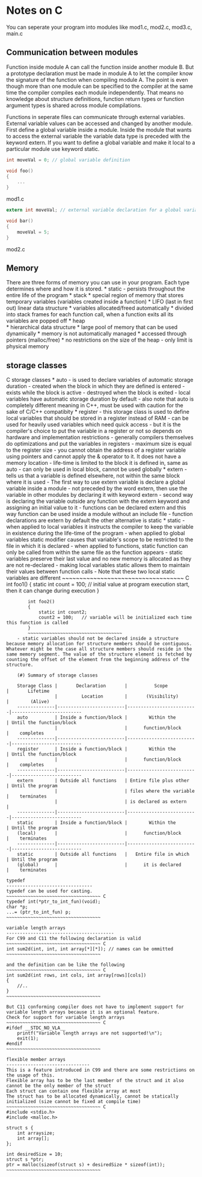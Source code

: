 Notes on C
=================================
You can seperate your program into modules like mod1.c, mod2.c, mod3.c, main.c

Communication between modules
---------------------------------
Function inside module A can call the function inside another module B. But a prototype declaration must be made in module A to let the compiler know the signature of the function when compiling module A.
The point is even though more than one module can be specified to the compiler at the same time the compiler compiles each module independently.
That means no knowledge about structure definitions, function return types or function argument types is shared across module compilations. 

Functions in seperate files can communicate through external variables. 
External variable values can be accessed and changed by another module.
First define a global variable inside a module. Inside the module that wants to access the external variable the variable data type is preceded with the keyword extern.
If you want to define a global variable and make it local to a particular module use keyword static. 
~~~~~~~~~~~~~~~~~~~~~~~~~~~~~~~~~~~ C
int moveVal = 0; // global variable definition

void foo()
{
	...
}
~~~~~~~~~~~~~~~~~~~~~~~~~~~~~~~~~~~
mod1.c

~~~~~~~~~~~~~~~~~~~~~~~~~~~~~~~~~~~ C
extern int moveVal; // external variable declaration for a global variable in mod1.c

void bar()
{
	moveVal = 5;
}
~~~~~~~~~~~~~~~~~~~~~~~~~~~~~~~~~~~
mod2.c

Memory
-------------------------------------
There are three forms of memory you can use in your program. Each type determines where and how it is stored.
	* static - persists throughout the entire life of the program
	* stack 
		* special region of memory that stores temporary variables (variables created inside a function)
		* LIFO (last in first out) linear data structure
		* variables allocated/freed automatically
		* divided into stack frames for each function call, when a function exits all its variables are popped off
	* heap  
		* hierarchical data structure
		* large pool of memory that can be used dynamically
		* memory is not automatically managed 
		* accessed through pointers (malloc/free)
		* no restrictions on the size of the heap - only limit is physical memory

storage classes
-------------------------------------
C storage classes 
	* auto - is used to declare variables of automatic storage duration
		- created when the block in which they are defined is entered
		- exists while the block is active
		- destroyed when the block is exited
		- local variables have automatic storage duration by default
		- also note that auto is completely different meaning in C++, must be used with caution for the sake of C/C++ compatibity
	* register
		- this storage class is used to define local variables that should be stored in a register instead of RAM
		- can be used for heavily used variables which need quick access
		- but it is the compiler's choice to put the variable in a register or not so depends on hardware and implementation restrictions
		- generally compilers themselves do optimizations and put the variables in registers
		- maximum size is equal to the register size
		- you cannot obtain the address of a register variable using pointers and cannot apply the & operator to it. It does not have a memory location
		- life-time is limited to the block it is defined in, same as auto
		- can only be used in local block, cannot be used globally
	* extern - tells us that a variable is defined elsewhere, not within the same block where it is used
		- The first way to use extern variable is declare a global variable inside a module - not preceded by the word extern, then use the variable in other modules by declaring it with keyword extern
		- second way is declaring the variable outside any function with the extern keyword and assigning an initial value to it
		- functions can be declared extern and this way function can be used inside a module without an include file
		- function declarations are extern by default the other alternative is static 
	* static
		- when applied to local variables it instructs the compiler to keep the variable in existence during the life-time of the program
		- when applied to global variables static modifier causes that variable's scope to be restricted to the file in which it is declared
		- when applied to functions, static function can only be called from within the same file as the function appears
		- static variables preserve their last value and no new memory is allocated as they are not re-declared
		- making local variables static allows them to maintain their values between function calls
		- Note that these two local static variables are different
			~~~~~~~~~~~~~~~~~~~~~~~~~~~~~~~~~~~ C
			int foo1()
			{
				static int count = 100; // initial value at program execution start, then it can change during execution
			}
			
			int foo2()
			{
				static int count2; 
				count2 = 100;	// variable will be initialized each time this function is called 
			}
			~~~~~~~~~~~~~~~~~~~~~~~~~~~~~~~~~~~
		- static variables should not be declared inside a structure because memory allocation for structure members should be contiguous. Whatever might be the case all structure members should reside in the same memory segment. The value of the structure element is fetched by counting the offset of the element from the beginning address of the structure.
		
		(#) Summary of storage classes
		
		Storage Class |       Declaration  	    |          Scope       	   | 	   Lifetime
					  |         Location	    |       (Visibility)	   |    	(Alive)
		--------------|-------------------------|--------------------------|--------------------------
		auto     	  | Inside a function/block |        Within the   	   | Until the function/block
					  |            				|      function/block  	   |	completes
		--------------|-------------------------|--------------------------|--------------------------
		register  	  | Inside a function/block |        Within the    	   | Until the function/block
					  |            				|      function/block  	   |	completes			
		--------------|-------------------------|--------------------------|--------------------------
		extern  	  | Outside all functions   | Entire file plus other   | Until the program
					  |            				| files where the variable |	terminates				
					  |            				| is declared as extern    |										  
		--------------|-------------------------|--------------------------|--------------------------
		static  	  | Inside a function/block |        Within the    	   | Until the program
		(local)		  |            				|      function/block  	   |	terminates			
		--------------|-------------------------|--------------------------|--------------------------
		static  	  | Outside all functions 	|   Entire file in which   | Until the program
		(global)	  |            				|      it is declared      |	terminates								  
		
	typedef
	--------------------------------
	typedef can be used for casting.
	~~~~~~~~~~~~~~~~~~~~~~~~~~~~~~~~~~~ C
	typedef int(*ptr_to_int_fun)(void);
	char *p;
	...= (ptr_to_int_fun) p;
	~~~~~~~~~~~~~~~~~~~~~~~~~~~~~~~~~~~
	
	variable length arrays
	----------------------------------------
	For C99 and C11 the following declaration is valid
	~~~~~~~~~~~~~~~~~~~~~~~~~~~~~~~~~~~ C
	int sum2d(int, int, int array[*][*]); // names can be ommitted
	~~~~~~~~~~~~~~~~~~~~~~~~~~~~~~~~~~~
	
	and the definition can be like the following
	~~~~~~~~~~~~~~~~~~~~~~~~~~~~~~~~~~~ C
	int sum2d(int rows, int cols, int array[rows][cols])
	{
		//..
	}
	~~~~~~~~~~~~~~~~~~~~~~~~~~~~~~~~~~~
	
	But C11 conforming compiler does not have to implement support for variable length arrays because it is an optional feature.
	Check for support for variable length arrays
	~~~~~~~~~~~~~~~~~~~~~~~~~~~~~~~~~~~ C
	#ifdef __STDC_NO_VLA__
		printf("Variable length arrays are not supported!\n");
		exit(1);
	#endif
	~~~~~~~~~~~~~~~~~~~~~~~~~~~~~~~~~~~
	
	flexible member arrays
	-------------------------------
	This is a feature introduced in C99 and there are some restrictions on the usage of this.
	Flexible array has to be the last member of the struct and it also cannot be the only member of the struct
	Each struct can contain one flexible array at most
	The struct has to be allocated dynamically, cannot be statically initialized (size cannot be fixed at compile time)
	~~~~~~~~~~~~~~~~~~~~~~~~~~~~~~~~~~~ C
	#include <stdio.h>
	#include <malloc.h>
	
	struct s {
		int arraysize;
		int array[];
	};
	
	int desiredSize = 10;
	struct s *ptr;
	ptr = malloc(sizeof(struct s) + desiredSize * sizeof(int));
	~~~~~~~~~~~~~~~~~~~~~~~~~~~~~~~~~~~